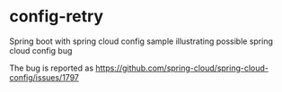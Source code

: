 # config-retry
Spring boot with spring cloud config sample illustrating possible spring cloud config bug

The bug is reported as https://github.com/spring-cloud/spring-cloud-config/issues/1797
